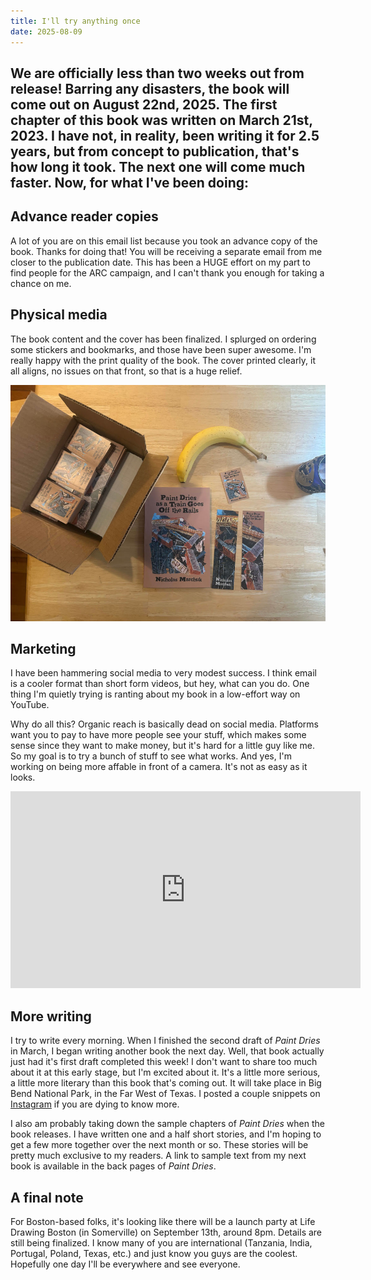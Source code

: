 ```yaml
---
title: I'll try anything once
date: 2025-08-09
---
```


We are officially less than two weeks out from release! Barring any disasters, the book will come out on August 22nd, 2025. The first chapter of this book was written on March 21st, 2023. I have not, in reality, been writing it for 2.5 years, but from concept to publication, that's how long it took. The next one will come much faster. Now, for what I've been doing:
---
## Advance reader copies
A lot of you are on this email list because you took an advance copy of the book. Thanks for doing that! You will be receiving a separate email from me closer to the publication date. This has been a HUGE effort on my part to find people for the ARC campaign, and I can't thank you enough for taking a chance on me.

## Physical media
The book content and the cover has been finalized. I splurged on ordering some stickers and bookmarks, and those have been super awesome. I'm really happy with the print quality of the book. The cover printed clearly, it all aligns, no issues on that front, so that is a huge relief.

![A copy of Paint Dries as a Train Goes Off The Rails on a table. The cover depicts a train derailment and pileup in a mixed media collage. There are bookmarks, stickers, as well as a single banana](/assets/pd_bookmarks.jpg)

## Marketing
I have been hammering social media to very modest success. I think email is a cooler format than short form videos, but hey, what can you do. One thing I'm quietly trying is ranting about my book in a low-effort way on YouTube.

Why do all this? Organic reach is basically dead on social media. Platforms want you to pay to have more people see your stuff, which makes some sense since they want to make money, but it's hard for a little guy like me. So my goal is to try a bunch of stuff to see what works. And yes, I'm working on being more affable in front of a camera. It's not as easy as it looks.

<iframe width="560" height="315" src="https://www.youtube.com/embed/C4PynyrZ8qQ?si=NIuEDgKDv5kCUCWR" title="YouTube video player" frameborder="0" allow="accelerometer; autoplay; clipboard-write; encrypted-media; gyroscope; picture-in-picture; web-share" referrerpolicy="strict-origin-when-cross-origin" allowfullscreen></iframe>

## More writing
I try to write every morning. When I finished the second draft of *Paint Dries* in March, I began writing another book the next day. Well, that book actually just had it's first draft completed this week! I don't want to share too much about it at this early stage, but I'm excited about it. It's a little more serious, a little more literary than this book that's coming out. It will take place in Big Bend National Park, in the Far West of Texas. I posted a couple snippets on <a class="a inline" href="https://www.instagram.com/marchukbooks">Instagram</a> if you are dying to know more.

I also am probably taking down the sample chapters of *Paint Dries* when the book releases. I have written one and a half short stories, and I'm hoping to get a few more together over the next month or so. These stories will be pretty much exclusive to my readers. A link to sample text from my next book is available in the back pages of *Paint Dries*.

## A final note
For Boston-based folks, it's looking like there will be a launch party at Life Drawing Boston (in Somerville) on September 13th, around 8pm. Details are still being finalized. I know many of you are international (Tanzania, India, Portugal, Poland, Texas, etc.) and just know you guys are the coolest. Hopefully one day I'll be everywhere and see everyone.